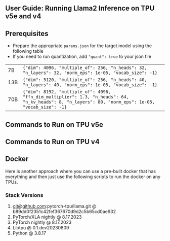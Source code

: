 ## User Guide: Running Llama2 Inference on TPU v5e and v4

## Prerequisites



* Prepare the appropriate `params.json` for the target model using the following table
* If you need to run quantization, add `"quant": true` to your json file

<table>
  <tr>
   <td>
7B
   </td>
   <td><code>{"dim": 4096, "multiple_of": 256, "n_heads": 32, "n_layers": 32, "norm_eps": 1e-05, "vocab_size": -1}</code>
   </td>
  </tr>
  <tr>
   <td>13B
   </td>
   <td><code>{"dim": 5120, "multiple_of": 256, "n_heads": 40, "n_layers": 40, "norm_eps": 1e-05, "vocab_size": -1}</code>
   </td>
  </tr>
  <tr>
   <td>70B
   </td>
   <td><code>{"dim": 8192, "multiple_of": 4096, "ffn_dim_multiplier": 1.3, "n_heads": 64, "n_kv_heads": 8, "n_layers": 80, "norm_eps": 1e-05, "vocab_size": -1}</code>
   </td>
  </tr>
</table>



## Commands to Run on TPU v5e


## Commands to Run on TPU v4


## Docker

Here is another approach where you can use a pre-built docker that has everything and then just use the following scripts to run the docker on any TPUs.


### Stack Versions



1. [git@github.com](mailto:git@github.com):pytorch-tpu/llama.git @ b89dd0f2351c42fef367670d9d2c5b65cd0ae932
2. PyTorch/XLA nightly @ 8.17.2023
3. PyTorch nightly @ 8.17.2023
4. Libtpu @ 0.1.dev20230809
5. Python @ 3.8.17
